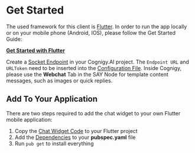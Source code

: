 # Get Started

The used framework for this client is [Flutter](https://flutter.dev). In order to run the app locally or on your mobile phone (Android, IOS), please follow the Get Started Guide:

**[Get Started with Flutter](https://flutter.dev/docs/get-started/install)**

Create a [Socket Endpoint](https://docs.cognigy.com/docs/deploy-a-socket-endpoint) in your Cognigy.AI project. The `Endpoint URL` and `URLToken` need to be inserted into the [Configuration File](../lib/chat_widget/cognigy/config.dart). Inside Cognigy, please use the **Webchat** Tab in the SAY Node for template content messages, such as images or quick replies.

## Add To Your Application

There are two steps required to add the chat widget to your own Flutter mobile application:

1. Copy the [Chat Widget Code](../lib/chat_widget/) to your Flutter project
2. Add the [Dependencies](../pubspec.yaml) to your **pubspec.yaml** file
3. Run `pub get` to install everything
